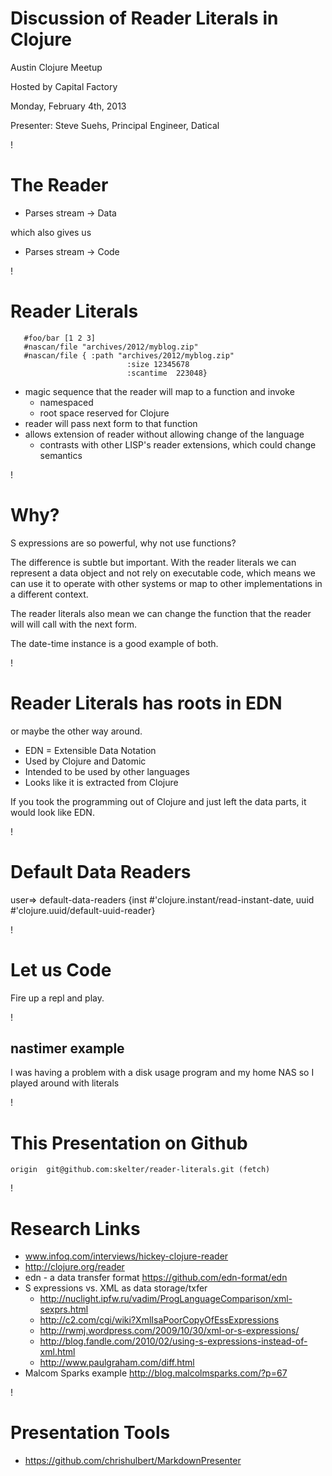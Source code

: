 Discussion of Reader Literals in Clojure
=========================

Austin Clojure Meetup

Hosted by Capital Factory

Monday, February 4th, 2013

Presenter: Steve Suehs, Principal Engineer, Datical  

!

The Reader
========
* Parses stream -> Data

which also gives us

* Parses stream -> Code

!

Reader Literals
==========

```
   #foo/bar [1 2 3]
   #nascan/file "archives/2012/myblog.zip"
   #nascan/file { :path "archives/2012/myblog.zip" 
                          :size 12345678
                          :scantime  223048}
```

* magic sequence that the reader will map to a function and invoke
  * namespaced
  * root space reserved for Clojure
* reader will pass next form to that function
* allows extension of reader without allowing change of the language
   * contrasts with other LISP's reader extensions, which could change semantics

!

Why?
====
S expressions are so powerful, why not use functions?

The difference is subtle but important.  With the reader literals we can
represent a data object and not rely on executable code, which means
we can use it to operate with other systems or map to other
implementations in a different context. 

The reader literals also mean we can change the function that the
reader will will call with the next form.

The date-time instance is a good example of both.

!

Reader Literals has roots in EDN
======================
or maybe the other way around.

* EDN = Extensible Data Notation
* Used by Clojure and Datomic
* Intended to be used by other languages
* Looks like it is extracted from Clojure

If you took the programming out of Clojure and just left the data
parts, it would look like EDN.

!

Default Data Readers
===============
   user=> default-data-readers
   {inst #'clojure.instant/read-instant-date, uuid #'clojure.uuid/default-uuid-reader}

!

Let us Code
=========

Fire up a repl and play.

!

nastimer example
---------------
I was having a problem with a disk usage program and my home NAS
so I played around with literals

!

This Presentation on Github
===================
```
origin	git@github.com:skelter/reader-literals.git (fetch)
```

!

Research Links
==========

* www.infoq.com/interviews/hickey-clojure-reader
* http://clojure.org/reader
* edn - a data transfer format https://github.com/edn-format/edn
* S expressions vs. XML as data storage/txfer
   * http://nuclight.ipfw.ru/vadim/ProgLanguageComparison/xml-sexprs.html
   * http://c2.com/cgi/wiki?XmlIsaPoorCopyOfEssExpressions
   * http://rwmj.wordpress.com/2009/10/30/xml-or-s-expressions/
   * http://blog.fandle.com/2010/02/using-s-expressions-instead-of-xml.html
   * http://www.paulgraham.com/diff.html
* Malcom Sparks example
   http://blog.malcolmsparks.com/?p=67

!

Presentation Tools
=============
* https://github.com/chrishulbert/MarkdownPresenter

